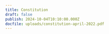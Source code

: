 ```yaml
---
title: Constitution
draft: false
publish: 2024-10-04T10:10:00.000Z
docfile: uploads/constitution-april-2022.pdf
---
```

